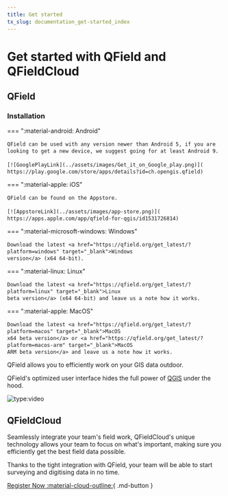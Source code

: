 ```yaml
---
title: Get started
tx_slug: documentation_get-started_index
---
```


# Get started with QField and QFieldCloud

## QField

### Installation

=== ":material-android: Android"

    QField can be used with any version newer than Android 5, if you are
    looking to get a new device, we suggest going for at least Android 9.

    [![GooglePlayLink](../assets/images/Get_it_on_Google_play.png)](
    https://play.google.com/store/apps/details?id=ch.opengis.qfield)

=== ":material-apple: iOS"

    QField can be found on the Appstore.

    [![AppstoreLink](../assets/images/app-store.png)](
    https://apps.apple.com/app/qfield-for-qgis/id1531726814)

=== ":material-microsoft-windows: Windows"

    Download the latest <a href="https://qfield.org/get_latest/?platform=windows" target="_blank">Windows
    version</a> (x64 64-bit).

=== ":material-linux: Linux"

    Download the latest <a href="https://qfield.org/get_latest/?platform=linux" target="_blank">Linux
    beta version</a> (x64 64-bit) and leave us a note how it works.

=== ":material-apple: MacOS"

    Download the latest <a href="https://qfield.org/get_latest/?platform=macos" target="_blank">MacOS
    x64 beta version</a> or <a href="https://qfield.org/get_latest/?platform=macos-arm" target="_blank">MacOS
    ARM beta version</a> and leave us a note how it works.

QField allows you to efficiently work on your GIS data outdoor.

QField's optimized user interface hides the full power of
[QGIS](https://qgis.org) under the hood.

![type:video](https://player.vimeo.com/video/695452246)<!-- markdown-link-check-disable-line -->

## QFieldCloud

Seamlessly integrate your team's field work, QFieldCloud's unique
technology allows your team to focus on what's important, making sure
you efficiently get the best field data possible.

Thanks to the tight integration with QField, your team will be able to
start surveying and digitising data in no time.

[Register Now :material-cloud-outline:](https://app.qfield.cloud/accounts/signup/){ .md-button }
